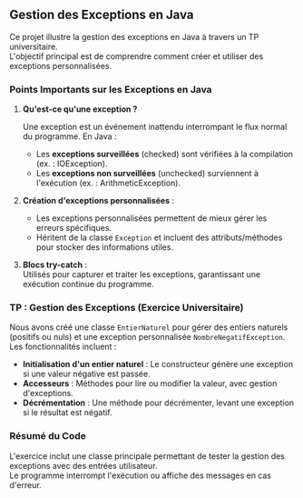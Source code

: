 
## Gestion des Exceptions en Java

Ce projet illustre la gestion des exceptions en Java à travers un TP universitaire.  
L'objectif principal est de comprendre comment créer et utiliser des exceptions personnalisées.

### Points Importants sur les Exceptions en Java

1. **Qu'est-ce qu'une exception ?**
   
   Une exception est un événement inattendu interrompant le flux normal du programme. En Java :
    - Les **exceptions surveillées** (checked) sont vérifiées à la compilation (ex. : IOException).
    - Les **exceptions non surveillées** (unchecked) surviennent à l'exécution (ex. : ArithmeticException).

3. **Création d'exceptions personnalisées** :
    - Les exceptions personnalisées permettent de mieux gérer les erreurs spécifiques.
    - Héritent de la classe `Exception` et incluent des attributs/méthodes pour stocker des informations utiles.

4. **Blocs try-catch** :  
   Utilisés pour capturer et traiter les exceptions, garantissant une exécution continue du programme.

### TP : Gestion des Exceptions (Exercice Universitaire)

Nous avons créé une classe `EntierNaturel` pour gérer des entiers naturels (positifs ou nuls) et une exception personnalisée `NombreNegatifException`.  
Les fonctionnalités incluent :

- **Initialisation d'un entier naturel** : Le constructeur génère une exception si une valeur négative est passée.
- **Accesseurs** : Méthodes pour lire ou modifier la valeur, avec gestion d'exceptions.
- **Décrémentation** : Une méthode pour décrémenter, levant une exception si le résultat est négatif.

### Résumé du Code

L'exercice inclut une classe principale permettant de tester la gestion des exceptions avec des entrées utilisateur.  
Le programme interrompt l'exécution ou affiche des messages en cas d'erreur.
